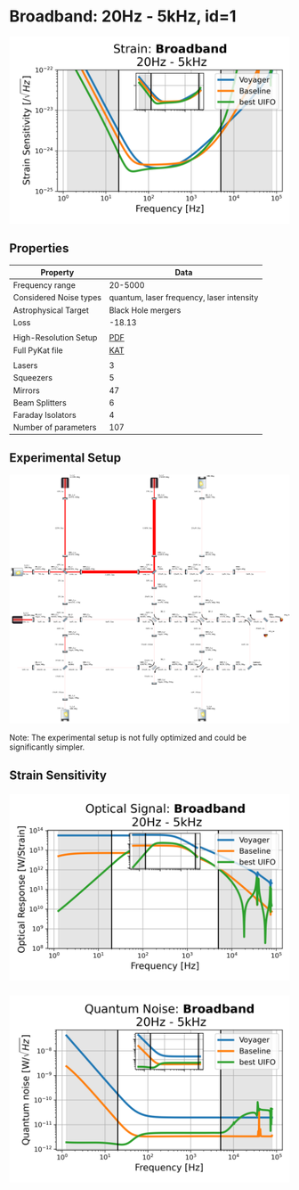 # Broadband: 20Hz - 5kHz, id=1
<p align="center"><img src="strain.png" alt="Plot of Strain" width="666px"></p>

## Properties
| Property                              | Data                                                       |
| ------------------------------------- | ----------------------------------------------------------------- |
| Frequency range                   | 20-5000 |
| Considered Noise types                   | quantum, laser frequency, laser intensity |
| Astrophysical Target                   | Black Hole mergers |
| Loss               | -18.13 |
|               |  |
| High-Resolution Setup | [PDF](setup.pdf) |
| Full PyKat file       | [KAT](CFGS_5_-18.13_107_3782125183_0_5264056074.txt) |
|               |  |
| Lasers |  3 |
| Squeezers |  5 |
| Mirrors |  47 |
| Beam Splitters |  6 |
| Faraday Isolators |  4 |
| Number of parameters  | 107 |
## Experimental Setup
<p align="center"><img src="setup.png" alt="setup" width="666px"></p>

Note: The experimental setup is not fully optimized and could be significantly simpler.

## Strain Sensitivity<p align="center"><img src="signal.png" alt="Plot of Signal" width="666px"></p>

<p align="center"><img src="noise.png" alt="Plot of Noise" width="666px"></p>

